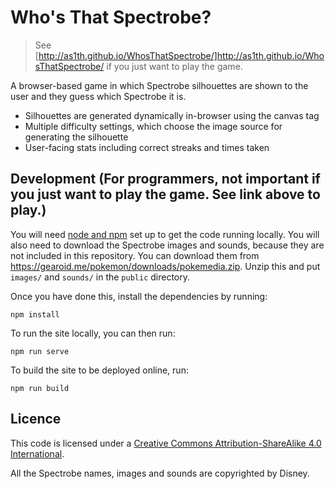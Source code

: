 # Who's That Spectrobe?

> See [http://as1th.github.io/WhosThatSpectrobe/]http://as1th.github.io/WhosThatSpectrobe/ if you just want to play the game.

A browser-based game in which Spectrobe silhouettes are shown to the user and they guess which Spectrobe it is.

* Silhouettes are generated dynamically in-browser using the canvas tag
* Multiple difficulty settings, which choose the image source for generating the silhouette
* User-facing stats including correct streaks and times taken

## Development (For programmers, not important if you just want to play the game. See link above to play.)

You will need [node and npm](https://nodejs.org/en/) set up to get the code running locally. You will also need to download the Spectrobe images and sounds, because they are not included in this repository. You can download them from https://gearoid.me/pokemon/downloads/pokemedia.zip. Unzip this and put `images/` and `sounds/` in the `public` directory.

Once you have done this, install the dependencies by running:

```
npm install
```

To run the site locally, you can then run:

```
npm run serve
```

To build the site to be deployed online, run:

```
npm run build
```


## Licence
This code is licensed under a [Creative Commons Attribution-ShareAlike 4.0 International](https://creativecommons.org/licenses/by-sa/4.0/).

All the Spectrobe names, images and sounds are copyrighted by Disney.

